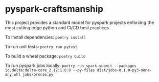 # pyspark-craftsmanship

This project provides a standard model for pyspark projects enforcing the most cutting edge python and CI/CD best practices.

To install dependencies: `poetry install`

To run unit tests: `poetry run pytest`

To build a wheel package: `poetry build`

To run pyspark jobs locally: `poetry run spark-submit --packages io.delta:delta-core_2.12:1.0.0 --py-files dist/jobs-0.1.0-py3-none-any.whl jobs/bronze.py`
